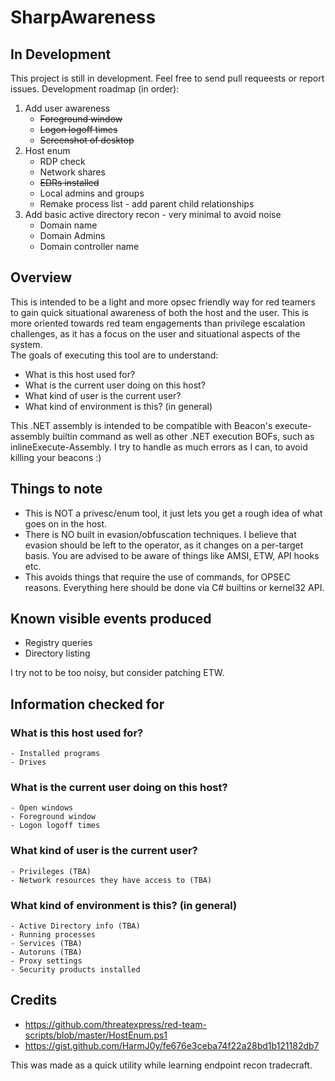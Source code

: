 # SharpAwareness
## In Development
This project is still in development. Feel free to send pull requeests or report issues.
Development roadmap (in order):
1. Add user awareness
    - ~~Foreground window~~
    - ~~Logon logoff times~~
    - ~~Screenshot of desktop~~
2. Host enum
    - RDP check
    - Network shares
    - ~~EDRs installed~~
    - Local admins and groups
    - Remake process list - add parent child relationships
3. Add basic active directory recon - very minimal to avoid noise
    - Domain name
    - Domain Admins
    - Domain controller name


## Overview  
This is intended to be a light and more opsec friendly way for red teamers to gain quick situational awareness of both the host and the user. This is more oriented towards red team engagements than privilege escalation challenges, as it has a focus on the user and situational aspects of the system.  
The goals of executing this tool are to understand:  
- What is this host used for?
- What is the current user doing on this host?
- What kind of user is the current user?
- What kind of environment is this? (in general)

  
This .NET assembly is intended to be compatible with Beacon's execute-assembly builtin command as well as other .NET execution BOFs, such as inlineExecute-Assembly. I try to handle as much errors as I can, to avoid killing your beacons :)


## Things to note  
- This is NOT a privesc/enum tool, it just lets you get a rough idea of what goes on in the host.
- There is NO built in evasion/obfuscation techniques. I believe that evasion should be left to the operator, as it changes on a per-target basis. You are advised to be aware of things like AMSI, ETW, API hooks etc.
- This avoids things that require the use of commands, for OPSEC reasons. Everything here should be done via C# builtins or kernel32 API.

## Known visible events produced
- Registry queries
- Directory listing

I try not to be too noisy, but consider patching ETW.

## Information checked for
### What is this host used for?
    - Installed programs
    - Drives
### What is the current user doing on this host?
    - Open windows
    - Foreground window
    - Logon logoff times
### What kind of user is the current user?
    - Privileges (TBA)
    - Network resources they have access to (TBA)
### What kind of environment is this? (in general)
    - Active Directory info (TBA)
    - Running processes
    - Services (TBA)
    - Autoruns (TBA)
    - Proxy settings
    - Security products installed


## Credits
- https://github.com/threatexpress/red-team-scripts/blob/master/HostEnum.ps1
- https://gist.github.com/HarmJ0y/fe676e3ceba74f22a28bd1b121182db7

This was made as a quick utility while learning endpoint recon tradecraft.